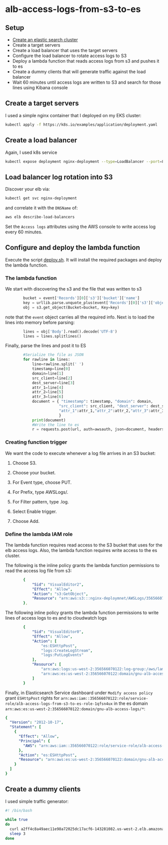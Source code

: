 # alb-access-logs-from-s3-to-es

## Setup
* [Create an elastic search cluster](https://docs.aws.amazon.com/elasticsearch-service/latest/developerguide/es-createupdatedomains.html#es-createdomains)
* Create a target servers
* Create a load balancer that uses the target servers
* Configure the load balancer to rotate access logs to S3
* Deploy a lambda function that reads access logs from s3 and pushes it to es
* Create a dummy clients that will generate traffic against the load balancer
* Wait 60 minutes until access logs are written to S3 and search for those lines using Kibana console


## Create a target servers
I used a simple nginx container that I deployed on my EKS cluster:
```bash
kubectl apply -f https://k8s.io/examples/application/deployment.yaml
```
## Create a load balancer
Again, I used k8s service 
```bash
kubectl expose deployment nginx-deployment --type=LoadBalancer --port=80 --target-port=80
```
## Load balancer log rotation into S3
Discover your elb via:
```bash
kubectl get svc nginx-deployment
```
and correlate it with the `DNSName` of:
```bash
aws elb describe-load-balancers
```
Set the `Access logs` attributes using the AWS console to write access log every 60 minutes. 

## Configure and deploy the lambda function
Execute the script [deploy.sh](https://github.com/yahavb/alb-access-logs-from-s3-to-es/blob/master/deploy.sh). It will install the required packages and deploy the lambda function. 

### The lambda function
We start with discovering the s3 and the file that was written to s3
```python
        bucket = event['Records'][0]['s3']['bucket']['name']
        key = urllib.parse.unquote_plus(event['Records'][0]['s3']['object']['key'])
        obj = s3.get_object(Bucket=bucket, Key=key)
```
note that the `event` object carries all the required info. 
Next is to load the lines into memory before parsing:

```python
        lines = obj['Body'].read().decode('UTF-8')
        lines = lines.splitlines()
```

Finally, parse the lines and post it to ES

```python
        #Serialize the file as JSON
        for rawline in lines:
            line=rawline.split(' ')
            timestamp=line[0]
            domain=line[1]
            src_client=line[2]
            dest_server=line[3]
            attr_1=line[4]
            attr_2=line[5]
            attr_3=line[6]
            document = { "timestamp": timestamp, "domain": domain, 
                        "src_client": src_client, "dest_server": dest_server, 
                        "attr_1":attr_1,"attr_2":attr_2,"attr_3":attr_3 
                        }
            print(document)
            #Write the line to es
            r = requests.post(url, auth=awsauth, json=document, headers=headers)
   ```


### Creating function trigger 
We want the code to execute whenever a log file arrives in an S3 bucket:

1. Choose S3.

2. Choose your bucket.

3. For Event type, choose PUT.

4. For Prefix, type AWSLogs/.

5. For Filter pattern, type .log.

6. Select Enable trigger.

7. Choose Add.

### Define the lambda IAM role
The lambda function requires read access to the S3 bucket that uses for the elb access logs. Also, the lambda function requires write access to the es cluster. 

The following is the inline policy grants the lambda function permissions to read the access log file from s3:

```yaml
        {
            "Sid": "VisualEditor2",
            "Effect": "Allow",
            "Action": "s3:GetObject",
            "Resource": "arn:aws:s3:::nginx-deploymnet/AWSLogs/356566070122/*"
        },
```

The following inline policy grants the lambda function permissions to write lines of access logs to es and to cloudwatch logs
```yaml
        {
            "Sid": "VisualEditor0",
            "Effect": "Allow",
            "Action": [
                "es:ESHttpPost",
                "logs:CreateLogStream",
                "logs:PutLogEvents"
            ],
            "Resource": [
                "arn:aws:logs:us-west-2:356566070122:log-group:/aws/lambda/alb-access-logs-from-s3-to-es:*",
                "arn:aws:es:us-west-2:356566070122:domain/gnu-alb-access-logs"
            ]
        }
```
Finally, in Elasticsearch Service dashboard under `Modify access policy` grant `ESHttpPost` rights for `arn:aws:iam::356566070122:role/service-role/alb-access-logs-from-s3-to-es-role-1qfsn4ux` in the es domain `arn:aws:es:us-west-2:356566070122:domain/gnu-alb-access-logs/*`:
```yaml
{
  "Version": "2012-10-17",
  "Statement": [
    {
      "Effect": "Allow",
      "Principal": {
        "AWS": "arn:aws:iam::356566070122:role/service-role/alb-access-logs-from-s3-to-es-role-1qfsn4ux"
      },
      "Action": "es:ESHttpPost",
      "Resource": "arn:aws:es:us-west-2:356566070122:domain/gnu-alb-access-logs/*"
    }
  ]
}
```

## Create a dummy clients
I used simple traffic generator:
```bash
#! /bin/bash
  
while true
do
  curl a2ff4c8a49aec11e98a72025dc17acf6-143281082.us-west-2.elb.amazonaws.com
  sleep 3
done
```
 
